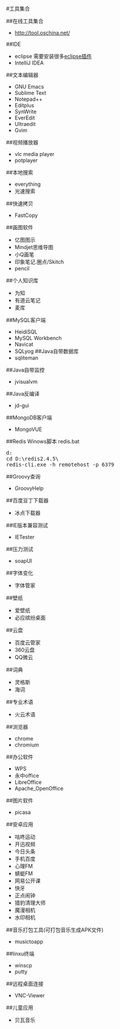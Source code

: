 #工具集合

##在线工具集合
- <http://tool.oschina.net/>

##IDE
- eclipse
  需要安装很多[eclipse插件](https://github.com/cinowu/javaskills/blob/master/README.md)
- IntelliJ IDEA

##文本编辑器
- GNU Emacs
- Sublime Text
- Notepad++
- Editplus
- SynWrite
- EverEdit
- Ultraedit
- Gvim

##视频播放器
- vlc media player
- potplayer

##本地搜索
- everything
- 光速搜索

##快速拷贝
- FastCopy

##画图软件
- 亿图图示
- Mindjet思维导图
- 小Q画笔
- 印象笔记.圈点/Skitch
- pencil


##个人知识库
- 为知
- 有道云笔记
- 麦库


##MySQL客户端
- HeidiSQL
- MySQL Workbench
- Navicat
- SQLyog
##Java自带数据库
- sqliteman

##Java自带监控
- jvisualvm

##Java反编译
- jd-gui

##MongoDB客户端
- MongoVUE

##Redis Winows脚本
redis.bat
<pre>
d:
cd D:\redis2.4.5\
redis-cli.exe -h remotehost -p 6379
</pre>

##Groovy查询
- GroovyHelp

##百度豆丁下载器
- 冰点下载器

##IE版本兼容测试
- IETester

##压力测试
- soapUI


##字体变化
- 字体管家

##壁纸
- 爱壁纸
- 必应缤纷桌面

##云盘
- 百度云管家
- 360云盘
- QQ微云

##词典
- 灵格斯
- 海词

##专业术语
- 火云术语

##浏览器
- chrome
- chromium

##办公软件
- WPS
- 永中office
- LibreOffice
- Apache_OpenOffice

##图片软件
- picasa

##安卓应用
- 咕咚运动
- 开迅视频
- 今日头条
- 手机百度
- 心理FM
- 蜻蜓FM
- 网易公开课
- 快牙
- 正点闹钟
- 猎豹清理大师
- 魔漫相机
- 水印相机


##音乐打包工具(可打包音乐生成APK文件)  
- musictoapp

##linxu终端
- winscp
- putty

##远程桌面连接
- VNC-Viewer

##儿童应用
- 贝瓦音乐

